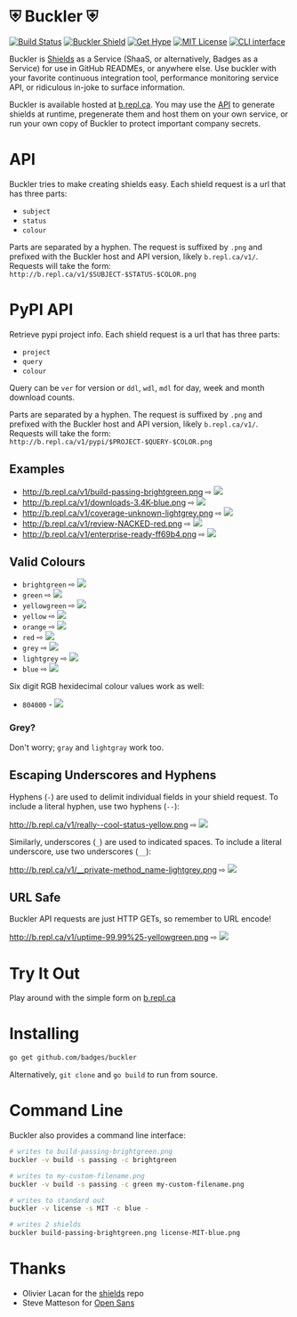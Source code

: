 # ⛨ Buckler ⛨

[![Build Status](https://travis-ci.org/badges/buckler.png)](https://travis-ci.org/badges/buckler)
[![Buckler Shield](http://b.repl.ca/v1/use-buckler-blue.png)](http://buckler.repl.ca)
[![Get Hype](http://b.repl.ca/v1/GET-HYPE!-orange.png)](http://buckler.repl.ca)
[![MIT License](http://b.repl.ca/v1/License-MIT-red.png)](LICENSE)
[![CLI interface](http://b.repl.ca/v1/command-line-blue.png)](#command-line)

Buckler is [Shields](https://github.com/badges/shields) as a Service (ShaaS, or alternatively, Badges as a Service)
for use in GitHub READMEs, or anywhere else. Use buckler with your favorite continuous integration tool, performance
monitoring service API, or ridiculous in-joke to surface information.

Buckler is available hosted at [b.repl.ca](http://buckler.repl.ca). You may use the [API](#API) to generate shields at runtime,
pregenerate them and host them on your own service, or run your own copy of Buckler to protect important company secrets.

# API

Buckler tries to make creating shields easy. Each shield request is a url that has three parts:
- `subject`
- `status`
- `colour`

Parts are separated by a hyphen. The request is suffixed by `.png` and prefixed with the Buckler host and API version, likely
`b.repl.ca/v1/`. Requests will take the form: `http://b.repl.ca/v1/$SUBJECT-$STATUS-$COLOR.png`

# PyPI API

Retrieve pypi project info. Each shield request is a url that has three parts:
- `project`
- `query`
- `colour`

Query can be `ver` for version or `ddl`, `wdl`, `mdl` for day, week and month download counts.

Parts are separated by a hyphen. The request is suffixed by `.png` and prefixed with the Buckler host and API version, likely
`b.repl.ca/v1/`. Requests will take the form: `http://b.repl.ca/v1/pypi/$PROJECT-$QUERY-$COLOR.png`

## Examples

- http://b.repl.ca/v1/build-passing-brightgreen.png ⇨ ![](http://b.repl.ca/v1/build-passing-brightgreen.png)
- http://b.repl.ca/v1/downloads-3.4K-blue.png ⇨ ![](http://b.repl.ca/v1/downloads-3.4K-blue.png)
- http://b.repl.ca/v1/coverage-unknown-lightgrey.png ⇨ ![](http://b.repl.ca/v1/coverage-unknown-lightgrey.png)
- http://b.repl.ca/v1/review-NACKED-red.png ⇨ ![](http://b.repl.ca/v1/review-NACKED-red.png)
- http://b.repl.ca/v1/enterprise-ready-ff69b4.png ⇨ ![](http://b.repl.ca/v1/enterprise-ready-ff69b4.png)

## Valid Colours

- `brightgreen` ⇨ ![](http://b.repl.ca/v1/colour-brightgreen-brightgreen.png)
- `green` ⇨ ![](http://b.repl.ca/v1/colour-green-green.png)
- `yellowgreen` ⇨ ![](http://b.repl.ca/v1/colour-yellowgreen-yellowgreen.png)
- `yellow` ⇨ ![](http://b.repl.ca/v1/colour-yellow-yellow.png)
- `orange` ⇨ ![](http://b.repl.ca/v1/colour-orange-orange.png)
- `red` ⇨ ![](http://b.repl.ca/v1/colour-red-red.png)
- `grey` ⇨ ![](http://b.repl.ca/v1/colour-grey-grey.png)
- `lightgrey` ⇨ ![](http://b.repl.ca/v1/colour-lightgrey-lightgrey.png)
- `blue` ⇨ ![](http://b.repl.ca/v1/colour-blue-blue.png)

Six digit RGB hexidecimal colour values work as well:

- `804000` - ![](http://b.repl.ca/v1/colour-brown-804000.png)

### Grey?

Don't worry; `gray` and `lightgray` work too.

## Escaping Underscores and Hyphens

Hyphens (`-`) are used to delimit individual fields in your shield request. To include a literal hyphen, use two hyphens (`--`):

http://b.repl.ca/v1/really--cool-status-yellow.png ⇨ ![](http://b.repl.ca/v1/really--cool-status-yellow.png)

Similarly, underscores (`_`) are used to indicated spaces. To include a literal underscore, use two underscores (`__`):

http://b.repl.ca/v1/__private-method_name-lightgrey.png ⇨ ![](http://b.repl.ca/v1/__private-method_name-lightgrey.png)

## URL Safe

Buckler API requests are just HTTP GETs, so remember to URL encode!

http://b.repl.ca/v1/uptime-99.99%25-yellowgreen.png ⇨ ![](http://b.repl.ca/v1/uptime-99.99%25-yellowgreen.png)

# Try It Out

Play around with the simple form on [b.repl.ca](http://b.repl.ca)

# Installing

```bash
go get github.com/badges/buckler
```

Alternatively, `git clone` and `go build` to run from source.

# Command Line

Buckler also provides a command line interface:

```bash
# writes to build-passing-brightgreen.png
buckler -v build -s passing -c brightgreen

# writes to my-custom-filename.png
buckler -v build -s passing -c green my-custom-filename.png

# writes to standard out
buckler -v license -s MIT -c blue -

# writes 2 shields
buckler build-passing-brightgreen.png license-MIT-blue.png
```

# Thanks

- Olivier Lacan for the [shields](https://github.com/badges/shields) repo
- Steve Matteson for [Open Sans](http://opensans.com/)
